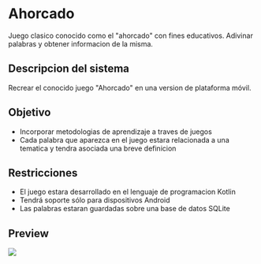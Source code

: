 # Ahorcado

Juego clasico conocido como el "ahorcado" con fines educativos. Adivinar palabras y obtener informacion de la misma.

## Descripcion del sistema

Recrear el conocido juego "Ahorcado" en una version de plataforma móvil.

## Objetivo

- Incorporar metodologias de aprendizaje a traves de juegos
- Cada palabra que aparezca en el juego estara relacionada a una tematica y tendra asociada una breve definicion

## Restricciones

- El juego estara desarrollado en el lenguaje de programacion Kotlin
- Tendrá soporte sólo para dispositivos Android
- Las palabras estaran guardadas sobre una base de datos SQLite

## Preview

![](https://user-images.githubusercontent.com/16173731/33796896-7fccea76-dcdc-11e7-9491-9c206830ae6e.gif)
